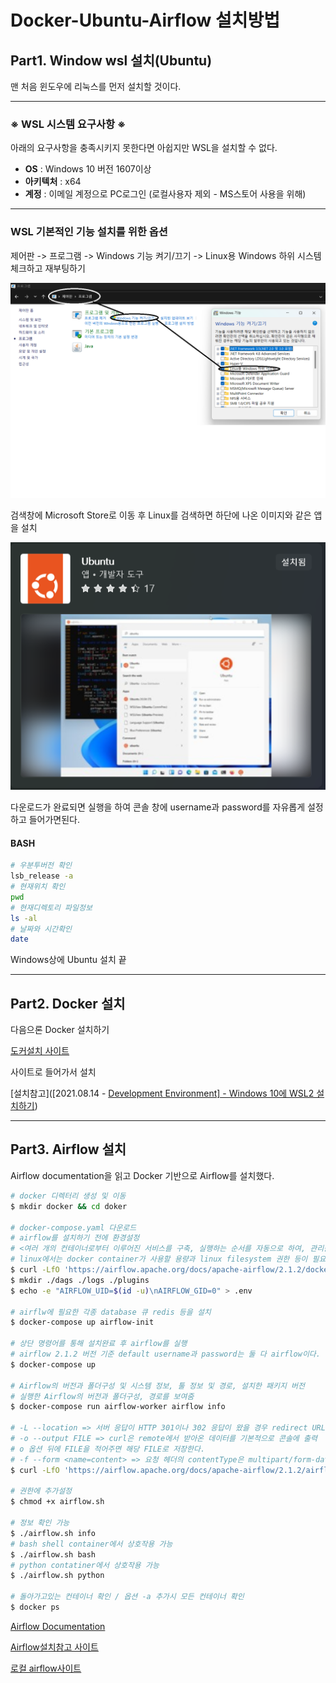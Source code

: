 # Docker-Ubuntu-Airflow 설치방법

## Part1. Window wsl 설치(Ubuntu)

맨 처음 윈도우에 리눅스를 먼저 설치할 것이다.

------------------

### ※ WSL 시스템 요구사항 ※

아래의 요구사항을 충족시키지 못한다면 아쉽지만 WSL을 설치할 수 없다.

- **OS** : Windows 10 버전 1607이상
- **아키텍처** : x64
- **계정** : 이메일 계정으로 PC로그인 (로컬사용자 제외 - MS스토어 사용을 위해)

----------

### WSL 기본적인 기능 설치를 위한 옵션

제어판 -> 프로그램 -> Windows 기능 켜기/끄기 -> Linux용 Windows 하위 시스템 체크하고 재부팅하기

![wsl](https://github.com/alsrb3272/docker-airflow/blob/d3dd081f88fe93706bff3a12becac2f6d91fdca3/img/%EC%A0%9C%EB%AA%A9%20%EC%97%86%EC%9D%8C.png)



검색창에 Microsoft Store로 이동 후 Linux를 검색하면 하단에 나온 이미지와 같은 앱을 설치

![ubuntu](img/스크린샷_20221228_120110.png)

다운로드가 완료되면 실행을 하여 콘솔 창에 username과 password를 자유롭게 설정하고 들어가면된다.

#### BASH

```bash
# 우분투버전 확인
lsb_release -a
# 현재위치 확인
pwd
# 현재디렉토리 파일정보 
ls -al
# 날짜와 시간확인
date
```



Windows상에 Ubuntu 설치 끝



--------------------

## Part2. Docker 설치

다음으론 Docker 설치하기

[도커설치 사이트](https://docs.docker.com/docker-for-windows/install/)

사이트로 들어가서 설치

[설치참고]([2021.08.14 - [Development Environment\] - Windows 10에 WSL2 설치하기](https://hkim-data.tistory.com/17))



-----------------

## Part3. Airflow 설치

Airflow documentation을 읽고 Docker 기반으로 Airflow를 설치했다.

```bash
# docker 디렉터리 생성 및 이동 
$ mkdir docker && cd doker

# docker-compose.yaml 다운로드
# airflow를 설치하기 전에 환경설정
# <여러 개의 컨테이너로부터 이루어진 서비스를 구축, 실행하는 순서를 자동으로 하여, 관리를 간단히하는 기능>
# linux에서는 docker container가 사용할 용량과 linux filesystem 권한 등이 필요
$ curl -LfO 'https://airflow.apache.org/docs/apache-airflow/2.1.2/docker-compose.yaml'
$ mkdir ./dags ./logs ./plugins
$ echo -e "AIRFLOW_UID=$(id -u)\nAIRFLOW_GID=0" > .env

# airflw에 필요한 각종 database 큐 redis 등을 설치
$ docker-compose up airflow-init

# 상단 명령어를 통해 설치완료 후 airflow를 실행
# airflow 2.1.2 버전 기준 default username과 password는 둘 다 airflow이다.
$ docker-compose up

# Airflow의 버전과 폴더구성 및 시스템 정보, 툴 정보 및 경로, 설치한 패키지 버전
# 실행한 Airflow의 버전과 폴더구성, 경로를 보여줌
$ docker-compose run airflow-worker airflow info

# -L --location => 서버 응답이 HTTP 301이나 302 응답이 왔을 경우 redirect URL로 따라감
# -o --output FILE => curl은 remote에서 받아온 데이터를 기본적으로 콘솔에 출력
# o 옵션 뒤에 FILE을 적어주면 해당 FILE로 저장한다.
# -f --form <name=content> => 요청 헤더의 contentType은 multipart/form-data로 보냄
$ curl -LfO 'https://airflow.apache.org/docs/apache-airflow/2.1.2/airflow.sh'

# 권한에 추가설정
$ chmod +x airflow.sh

# 정보 확인 가능
$ ./airflow.sh info
# bash shell container에서 상호작용 가능
$ ./airflow.sh bash
# python contatiner에서 상호작용 가능
$ ./airflow.sh python

# 돌아가고있는 컨테이너 확인 / 옵션 -a 추가시 모든 컨테이너 확인
$ docker ps
```



[Airflow Documentation](https://airflow.apache.org/docs/apache-airflow/stable/start/docker.html)

[Airflow설치참고 사이트](https://hkim-data.tistory.com/2)

[로컬 airflow사이트](http://localhost:8080)



